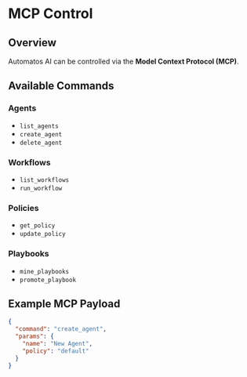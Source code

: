 # MCP Control

## Overview
Automatos AI can be controlled via the **Model Context Protocol (MCP)**.

## Available Commands

### Agents
- `list_agents`
- `create_agent`
- `delete_agent`

### Workflows
- `list_workflows`
- `run_workflow`

### Policies
- `get_policy`
- `update_policy`

### Playbooks
- `mine_playbooks`
- `promote_playbook`

## Example MCP Payload
```json
{
  "command": "create_agent",
  "params": {
    "name": "New Agent",
    "policy": "default"
  }
}
```
